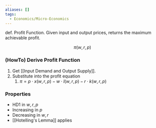 ```yaml
---
aliases: []
tags:
  - Economics/Micro-Economics
---
```

def. Profit Function. Given input and output prices, returns the maximum achievable profit.

$$
\pi(w,r,p)
$$

### (HowTo) Derive Profit Function
1. Get [[Input Demand and Output Supply]].
2. Substitute into the profit equation
	1. $\pi=p\cdot x(w,r,p)-w\cdot l(w,r,p)-r\cdot k(w,r,p)$

### Properties
- HD1 in $w,r,p$
- Increasing in $p$
- Decreasing in $w,r$
- [[Hotelling's Lemma]] applies
